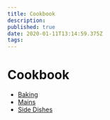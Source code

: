 ```yaml
---
title: Cookbook
description: 
published: true
date: 2020-01-11T13:14:59.375Z
tags: 
---
```


# Cookbook

+ [Baking](Baking)
+ [Mains](Mains)
+ [Side Dishes](Side_Dishes)